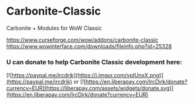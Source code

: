 # Carbonite-Classic
Carbonite + Modules for WoW Classic

https://www.curseforge.com/wow/addons/carbonite-classic
https://www.wowinterface.com/downloads/fileinfo.php?id=25328

### U can donate to help Carbonite Classic development here:

[![https://paypal.me/ircdrik](https://i.imgur.com/vpIUnxX.png)](https://paypal.me/ircdrik) or [![https://en.liberapay.com/IrcDirk/donate?currency=EUR](https://liberapay.com/assets/widgets/donate.svg)](https://en.liberapay.com/IrcDirk/donate?currency=EUR)


